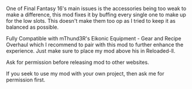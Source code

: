 One of Final Fantasy 16's main issues is the accessories being too weak to make a difference, this mod fixes it by buffing every single one to make up for the low slots. This doesn't make them too op as I tried to keep it as balanced as possible.

Fully Compatible with mThund3R's Eikonic Equipment - Gear and Recipe Overhaul which I recommend to pair with this mod to further enhance the experience. Just make sure to place my mod above his in Reloaded-ll.

Ask for permission before releasing mod to other websites.

If you seek to use my mod with your own project, then ask me for permission first.
